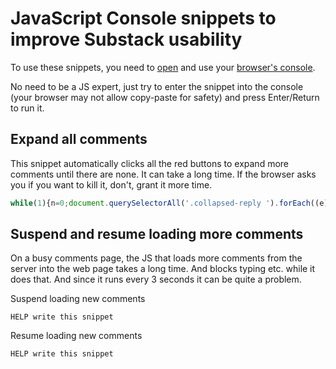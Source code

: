 # JavaScript Console snippets to improve Substack usability

To use these snippets, you need to [open](https://duckduckgo.com/?q=open+browser+console&ia=web) and use your [browser's console](https://duckduckgo.com/?q=using+browser+console+javascript&ia=web).

No need to be a JS expert, just try to enter the snippet into the console (your browser may not allow copy-paste for safety) and press Enter/Return to run it.

## Expand all comments

This snippet automatically clicks all the red buttons to expand more comments until there are none. It can take a long time. If the browser asks you if you want to kill it, don't, grant it more time.

```js
while(1){n=0;document.querySelectorAll('.collapsed-reply ').forEach((e)=>{e.click();n++});if(n===0)break}
```

## Suspend and resume loading more comments

On a busy comments page, the JS that loads more comments from the server into the web page takes a long time. And blocks typing etc. while it does that. And since it runs every 3 seconds it can be quite a problem.

Suspend loading new comments

```
HELP write this snippet
```

Resume loading new comments

```
HELP write this snippet
```
